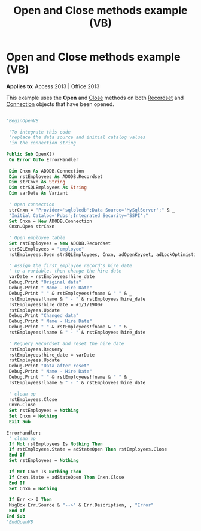 ﻿---
title: Open and Close methods example (VB)
TOCTitle: Open and Close methods example (VB)
ms:assetid: 5c000d5f-2560-2530-fe36-163f6600f3cc
ms:mtpsurl: https://msdn.microsoft.com/library/JJ249319(v=office.15)
ms:contentKeyID: 48545078
ms.date: 09/18/2015
mtps_version: v=office.15
---

# Open and Close methods example (VB)


**Applies to**: Access 2013 | Office 2013

This example uses the **Open** and [Close](close-method-ado.md) methods on both [Recordset](recordset-object-ado.md) and [Connection](connection-object-ado.md) objects that have been opened.

```vb 
 
'BeginOpenVB 
 
 'To integrate this code 
 'replace the data source and initial catalog values 
 'in the connection string 
 
Public Sub OpenX() 
 On Error GoTo ErrorHandler 
 
 Dim Cnxn As ADODB.Connection 
 Dim rstEmployees As ADODB.Recordset 
 Dim strCnxn As String 
 Dim strSQLEmployees As String 
 Dim varDate As Variant 
 
 ' Open connection 
 strCnxn = "Provider='sqloledb';Data Source='MySqlServer';" & _ 
 "Initial Catalog='Pubs';Integrated Security='SSPI';" 
 Set Cnxn = New ADODB.Connection 
 Cnxn.Open strCnxn 
 
 ' Open employee table 
 Set rstEmployees = New ADODB.Recordset 
 strSQLEmployees = "employee" 
 rstEmployees.Open strSQLEmployees, Cnxn, adOpenKeyset, adLockOptimistic, adCmdTable 
 
 ' Assign the first employee record's hire date 
 ' to a variable, then change the hire date 
 varDate = rstEmployees!hire_date 
 Debug.Print "Original data" 
 Debug.Print " Name - Hire Date" 
 Debug.Print " " & rstEmployees!fname & " " & _ 
 rstEmployees!lname & " - " & rstEmployees!hire_date 
 rstEmployees!hire_date = #1/1/1900# 
 rstEmployees.Update 
 Debug.Print "Changed data" 
 Debug.Print " Name - Hire Date" 
 Debug.Print " " & rstEmployees!fname & " " & _ 
 rstEmployees!lname & " - " & rstEmployees!hire_date 
 
 ' Requery Recordset and reset the hire date 
 rstEmployees.Requery 
 rstEmployees!hire_date = varDate 
 rstEmployees.Update 
 Debug.Print "Data after reset" 
 Debug.Print " Name - Hire Date" 
 Debug.Print " " & rstEmployees!fname & " " & _ 
 rstEmployees!lname & " - " & rstEmployees!hire_date 
 
 ' clean up 
 rstEmployees.Close 
 Cnxn.Close 
 Set rstEmployees = Nothing 
 Set Cnxn = Nothing 
 Exit Sub 
 
ErrorHandler: 
 ' clean up 
 If Not rstEmployees Is Nothing Then 
 If rstEmployees.State = adStateOpen Then rstEmployees.Close 
 End If 
 Set rstEmployees = Nothing 
 
 If Not Cnxn Is Nothing Then 
 If Cnxn.State = adStateOpen Then Cnxn.Close 
 End If 
 Set Cnxn = Nothing 
 
 If Err <> 0 Then 
 MsgBox Err.Source & "-->" & Err.Description, , "Error" 
 End If 
End Sub 
'EndOpenVB 
```

